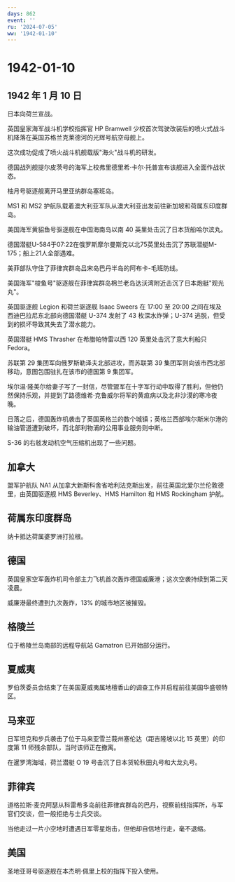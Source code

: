 ```yaml
---
days: 862
event: ''
ru: '2024-07-05'
ww: '1942-01-10'
---
```


# 1942-01-10

## 1942 年 1 月 10 日

日本向荷兰宣战。

英国皇家海军战斗机学校指挥官 HP Bramwell
少校首次驾驶改装后的喷火式战斗机降落在英国苏格兰克莱德河的光辉号航空母舰上。

这次成功促成了喷火战斗机舰载版"海火"战斗机的研发。

德国战列舰提尔皮茨号的海军上校弗里德里希·卡尔·托普宣布该舰进入全面作战状态。

柚月号驱逐舰离开马里亚纳群岛塞班岛。

MS1 和 MS2
护航队载着澳大利亚军队从澳大利亚出发前往新加坡和荷属东印度群岛。

美国海军黄貂鱼号驱逐舰在中国海南岛以南 40 英里处击沉了日本货船哈尔滨丸。

德国潜艇U-584于07:22在俄罗斯摩尔曼斯克以北75英里处击沉了苏联潜艇M-175；船上21人全部遇难。

美菲部队守住了菲律宾群岛吕宋岛巴丹半岛的阿布卡-毛班防线。

美国海军"梭鱼号"驱逐舰在菲律宾群岛棉兰老岛达沃湾附近击沉了日本炮艇"观光丸"。

英国驱逐舰 Legion 和荷兰驱逐舰 Isaac Sweers 在 17:00 至 20:00
之间在埃及西迪巴拉尼东北部向德国潜艇 U-374 发射了 43 枚深水炸弹；U-374
逃脱，但受到的损坏导致其失去了潜水能力。

英国潜艇 HMS Thrasher 在希腊帕特雷以西 120 英里处击沉了意大利船只
Fedora。

苏联第 29 集团军向俄罗斯勒泽夫北部进攻，而苏联第 39
集团军则向该市西北部移动，意图包围驻扎在该市的德国第 9 集团军。

埃尔温·隆美尔给妻子写了一封信，尽管盟军在十字军行动中取得了胜利，但他仍然保持乐观，并提到了路德维希·克鲁威尔将军的黄疸病以及北非沙漠的寒冷夜晚。

日落之后，德国轰炸机袭击了英国英格兰的数个城镇；英格兰西部埃尔斯米尔港的输油管道遭到破坏，而北部利物浦的公用事业服务则中断。

S-36 的右舷发动机空气压缩机出现了一些问题。

## 加拿大

盟军护航队 NA1
从加拿大新斯科舍省哈利法克斯出发，前往英国北爱尔兰伦敦德里，由英国驱逐舰
HMS Beverley、HMS Hamilton 和 HMS Rockingham 护航。

## 荷属东印度群岛

纳卡抵达荷属婆罗洲打拉根。

## 德国

英国皇家空军轰炸机司令部主力飞机首次轰炸德国威廉港；这次空袭持续到第二天凌晨。

威廉港最终遭到九次轰炸，13% 的城市地区被摧毁。

## 格陵兰

位于格陵兰岛南部的远程导航站 Gamatron 已开始部分运行。

## 夏威夷

罗伯茨委员会结束了在美国夏威夷属地檀香山的调查工作并启程前往美国华盛顿特区。

## 马来亚

日军坦克和步兵袭击了位于马来亚雪兰莪州塞伦达（距吉隆坡以北 15
英里）的印度第 11 师残余部队，当时该师正在撤离。

在暹罗湾海域，荷兰潜艇 O 19 号击沉了日本货轮秋田丸号和大龙丸号。

## 菲律宾

道格拉斯·麦克阿瑟从科雷希多岛前往菲律宾群岛的巴丹，视察前线指挥所，与军官们交谈，但一般拒绝与士兵交谈。

当他走过一片小空地时遭遇日军零星炮击，但他却自信地行走，毫不退缩。

## 美国

圣地亚哥号驱逐舰在本杰明·佩里上校的指挥下投入使用。